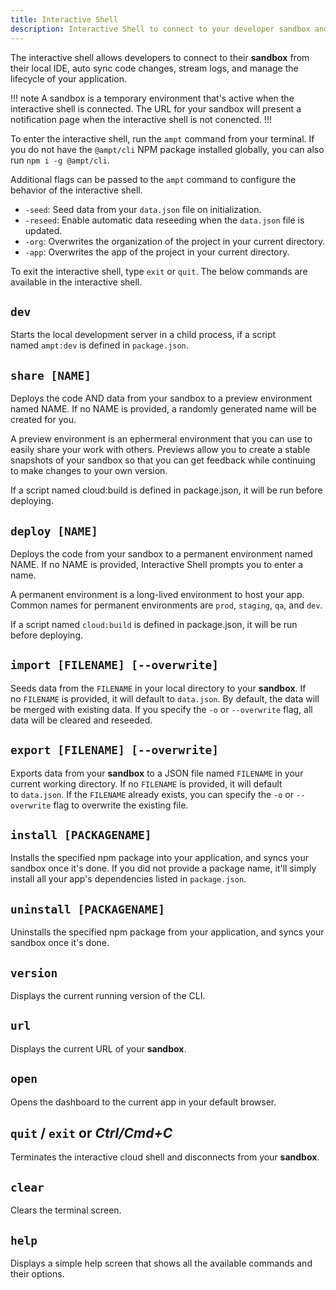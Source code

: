 ```yaml
---
title: Interactive Shell
description: Interactive Shell to connect to your developer sandbox and manage Ampt environments.
---
```


The interactive shell allows developers to connect to their **sandbox** from their local IDE, auto sync code changes, stream logs, and manage the lifecycle of your application.

!!! note
A sandbox is a temporary environment that's active when the interactive shell is connected. The URL for your sandbox will present a notification page when the interactive shell is not conencted.
!!!

To enter the interactive shell, run the `ampt` command from your terminal. If you do not have the `@ampt/cli` NPM package installed globally, you can also run `npm i -g @ampt/cli`.

Additional flags can be passed to the `ampt` command to configure the behavior of the interactive shell.

- `-seed`: Seed data from your `data.json` file on initialization.
- `-reseed`: Enable automatic data reseeding when the `data.json` file is updated.
- `-org`: Overwrites the organization of the project in your current directory.
- `-app`: Overwrites the app of the project in your current directory.

To exit the interactive shell, type `exit` or `quit`. The below commands are available in the interactive shell.

## `dev`

Starts the local development server in a child process, if a script named `ampt:dev` is defined in `package.json`.

## `share [NAME]`

Deploys the code AND data from your sandbox to a preview environment named NAME. If no NAME is provided, a randomly generated name will be created for you.

A preview environment is an ephermeral environment that you can use to easily share your work with others. Previews allow you to create a stable snapshots of your sandbox so that you can get feedback while continuing to make changes to your own version.

If a script named cloud:build is defined in package.json, it will be run before deploying.

## `deploy [NAME]`

Deploys the code from your sandbox to a permanent environment named NAME. If no NAME is provided, Interactive Shell prompts you to enter a name. 

A permanent environment is a long-lived environment to host your app. Common names for permanent environments are `prod`, `staging`, `qa`, and `dev`.

If a script named `cloud:build` is defined in package.json, it will be run before deploying.

## `import [FILENAME] [--overwrite]`

Seeds data from the `FILENAME` in your local directory to your **sandbox**. If no `FILENAME` is provided, it will default to `data.json`. By default, the data will be merged with existing data. If you specify the `-o` or `--overwrite` flag, all data will be cleared and reseeded.

## `export [FILENAME] [--overwrite]`

Exports data from your **sandbox** to a JSON file named `FILENAME` in your current working directory. If no `FILENAME` is provided, it will default to `data.json`. If the `FILENAME` already exists, you can specify the `-o` or `--overwrite` flag to overwrite the existing file.

## `install [PACKAGENAME]`

Installs the specified npm package into your application, and syncs your sandbox once it's done. If you did not provide a package name, it'll simply install all your app's dependencies listed in `package.json`.

## `uninstall [PACKAGENAME]`

Uninstalls the specified npm package from your application, and syncs your sandbox once it's done.

## `version`

Displays the current running version of the CLI.

## `url`

Displays the current URL of your **sandbox**.

## `open`

Opens the dashboard to the current app in your default browser.

## `quit` / `exit` or *Ctrl/Cmd+C*

Terminates the interactive cloud shell and disconnects from your **sandbox**.

## `clear`

Clears the terminal screen.

## `help`

Displays a simple help screen that shows all the available commands and their options.
